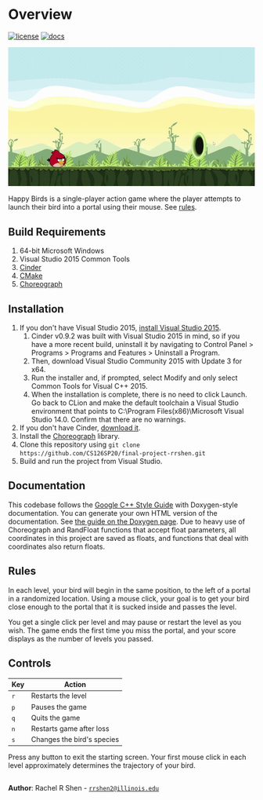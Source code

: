 # Overview

[![license](https://img.shields.io/badge/license-MIT-green)](LICENSE)
[![docs](https://img.shields.io/badge/docs-yes-brightgreen)](docs/README.md)

![](assets/happy-birds-screen-capture.gif)

Happy Birds is a single-player action game where the player attempts to
launch their bird into a portal using their mouse. See [rules](#Rules).

## Build Requirements
1. 64-bit Microsoft Windows
2. Visual Studio 2015 Common Tools
3. [Cinder](https://libcinder.org/)
4. [CMake](https://cmake.org/)
5. [Choreograph](https://github.com/sansumbrella/Choreograph/tree/master/src/choreograph)

## Installation
1. If you don't have Visual Studio 2015, [install Visual Studio 2015](https://my.visualstudio.com/Downloads?q=visual%20studio%202015&wt.mc_id=o%7Emsft%7Evscom%7Eolder-downloads).
    1. Cinder v0.9.2 was built with Visual Studio 2015 in mind, so if you
    have a more recent build, uninstall it by navigating to Control Panel >
    Programs > Programs and Features > Uninstall a Program.
    2. Then, download Visual Studio Community 2015 with Update 3 for x64.
    3. Run the installer and, if prompted, select Modify and only select
    Common Tools for Visual C++ 2015.
    4. When the installation is complete, there is no need to click Launch.
    Go back to CLion and make the default toolchain a Visual Studio
    environment that points to C:\Program Files(x86)\Microsoft Visual
    Studio 14.0. Confirm that there are no warnings.
2. If you don't have Cinder, [download it](https://libcinder.org/download).
3. Install the [Choreograph](https://github.com/sansumbrella/Choreograph/tree/master/src/choreograph) library.
4. Clone this repository using 
```git clone https://github.com/CS126SP20/final-project-rrshen.git```
5. Build and run the project from Visual Studio.

## Documentation
This codebase follows the [Google C++ Style Guide](https://google.github.io/styleguide/cppguide.html)
with Doxygen-style documentation. You can generate your own HTML version of the documentation.
See [the guide on the Doxygen page](http://www.doxygen.nl/manual/doxygen_usage.html).
Due to heavy use of Choreograph and RandFloat functions that accept float parameters,
all coordinates in this project are saved as floats, and functions that deal with
coordinates also return floats.

## Rules
In each level, your bird will begin in the same position, to
the left of a portal in a randomized location. Using a mouse click,
your goal is to get your bird close enough to the portal that it
is sucked inside and passes the level.

You get a single click per level and may pause or restart the level
as you wish. The game ends the first time you miss the portal, and
your score displays as the number of levels you passed.

## Controls
| Key       | Action                                                      |
|---------- |-------------------------------------------------------------|
| `r`       | Restarts the level                                          |
| `p`       | Pauses the game                                             |
| `q`       | Quits the game                                              |
| `n`       | Restarts game after loss                                    |
| `s`       | Changes the bird's species                                  |

Press any button to exit the starting screen. Your first mouse click in each
level approximately determines the trajectory of your bird.

##

**Author**: Rachel R Shen - [`rrshen2@illinois.edu`](mailto:rrshen2@illinois.edu)
